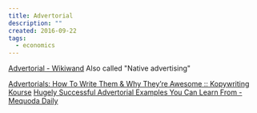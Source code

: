 ```yaml
---
title: Advertorial
description: ""
created: 2016-09-22
tags:
  - economics
---
```


[Advertorial - Wikiwand](https://www.wikiwand.com/en/Advertorial)
Also called "Native advertising"

[Advertorials: How To Write Them & Why They’re Awesome :: Kopywriting Kourse](http://kopywritingkourse.com/advertorials-how-to-write-them/)
[Hugely Successful Advertorial Examples You Can Learn From - Mequoda Daily](http://www.mequoda.com/articles/multiplatform-publishing-strategy/successful-advertorial-examples/)
